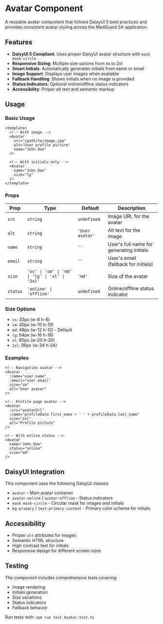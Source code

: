 # Avatar Component

A reusable avatar component that follows DaisyUI 5 best practices and provides consistent avatar styling across the MedGuard SA application.

## Features

- **DaisyUI 5 Compliant**: Uses proper DaisyUI avatar structure with `mask mask-circle`
- **Responsive Sizing**: Multiple size options from xs to 2xl
- **Smart Initials**: Automatically generates initials from name or email
- **Image Support**: Displays user images when available
- **Fallback Handling**: Shows initials when no image is provided
- **Status Indicators**: Optional online/offline status indicators
- **Accessibility**: Proper alt text and semantic markup

## Usage

### Basic Usage

```vue
<template>
  <!-- With image -->
  <Avatar 
    src="/path/to/image.jpg"
    alt="User profile picture"
    name="John Doe"
  />
  
  <!-- With initials only -->
  <Avatar 
    name="John Doe"
    size="lg"
  />
</template>
```

### Props

| Prop | Type | Default | Description |
|------|------|---------|-------------|
| `src` | `string` | `undefined` | Image URL for the avatar |
| `alt` | `string` | `'User avatar'` | Alt text for the image |
| `name` | `string` | `''` | User's full name for generating initials |
| `email` | `string` | `''` | User's email (fallback for initials) |
| `size` | `'xs' \| 'sm' \| 'md' \| 'lg' \| 'xl' \| '2xl'` | `'md'` | Size of the avatar |
| `status` | `'online' \| 'offline'` | `undefined` | Online/offline status indicator |

### Size Options

- `xs`: 32px (w-8 h-8)
- `sm`: 40px (w-10 h-10)
- `md`: 48px (w-12 h-12) - Default
- `lg`: 64px (w-16 h-16)
- `xl`: 80px (w-20 h-20)
- `2xl`: 96px (w-24 h-24)

### Examples

```vue
<!-- Navigation avatar -->
<Avatar 
  :name="user.name"
  :email="user.email"
  size="sm"
  alt="User avatar"
/>

<!-- Profile page avatar -->
<Avatar 
  :src="avatarUrl"
  :name="profileData.first_name + ' ' + profileData.last_name"
  size="2xl"
  alt="Profile picture"
/>

<!-- With online status -->
<Avatar 
  name="John Doe"
  status="online"
  size="md"
/>
```

## DaisyUI Integration

This component uses the following DaisyUI classes:
- `avatar` - Main avatar container
- `avatar-online` / `avatar-offline` - Status indicators
- `mask mask-circle` - Circular mask for images and initials
- `bg-primary` / `text-primary-content` - Primary color scheme for initials

## Accessibility

- Proper `alt` attributes for images
- Semantic HTML structure
- High contrast text for initials
- Responsive design for different screen sizes

## Testing

The component includes comprehensive tests covering:
- Image rendering
- Initials generation
- Size variations
- Status indicators
- Fallback behavior

Run tests with: `npm run test Avatar.test.ts` 